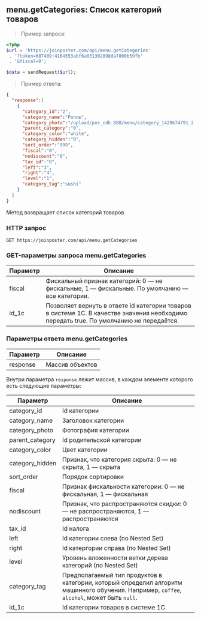 ## menu.getCategories: Список категорий товаров

> Пример запроса:

```php
<?php
$url = 'https://joinposter.com/api/menu.getCategories'
 . '?token=687409:4164553abf6a031302898da7800b59fb'
 . '&fiscal=0';

$data = sendRequest($url);
```

> Пример ответа:

```json
{  
  "response":[  
    {  
      "category_id":"2",
      "category_name":"Роллы",
      "category_photo":"/upload/pos_cdb_888/menu/category_1420674791_2.jpg",
      "parent_category":"0",
      "category_color":"white",
      "category_hidden":"0",
      "sort_order":"999",
      "fiscal":"0",
      "nodiscount":"0",
      "tax_id":"0",
      "left":"3",
      "right":"4",
      "level":"1",
      "category_tag":"sushi"
    }
  ]
}
```

Метод возвращает список категорий товаров

### HTTP запрос

`GET https://joinposter.com/api/menu.getCategories`

### GET-параметры запроса menu.getCategories

Параметр | Описание
-------- | --------
fiscal | Фискальный признак категорий: 0 — не фискальные, 1 — фискальные. По умолчанию — все категории.
id_1c | Позволяет вернуть в ответе id категории товаров в системе 1С. В качестве значения необходимо передать true. По умолчанию не передаётся.

### Параметры ответа menu.getCategories

Параметр | Описание
-------- | --------
response | Массив объектов

Внутри параметра `response` лежит массив, в каждом элементе которого есть следующие параметры:

Параметр | Описание
-------- | --------
category_id | Id категории
category_name | Заголовок категории
category_photo | Фотография категории
parent_category | Id родительской категории
category_color | Цвет категории
category_hidden | Признак, что категория скрыта: 0 — не скрыта, 1 — скрыта
sort_order | Порядок сортировки
fiscal | Признак фискальности категории: 0 — не фискальная, 1 — фискальная
nodiscount | Признак, что распространяются скидки: 0 — не распространяются, 1 — распространяются
tax_id | Id налога
left | Id категории слева (по Nested Set)
right | Id катергории справа (по Nested Set)
level | Уровень вложенности ветки дерева категорий (по Nested Set)
category_tag | Предполагаемый тип продуктов в категории, который определил алгоритм машинного обучения. Например, `coffee`, `alcohol`, может быть `null`.
id_1c | Id категории товаров в системе 1С
